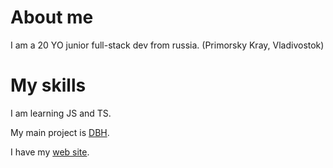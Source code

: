 # About me

I am a 20 YO junior full-stack dev from russia. (Primorsky Kray, Vladivostok)

# My skills

I am learning JS and TS.

My main project is [DBH](https://github.com/happy-mama/DBH).

I have my [web site](https://happy.tatar).
